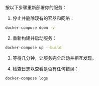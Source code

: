按以下步骤重新部署你的服务：

1. 停止并删除现有的容器和网络：

```bash
docker-compose down -v
```

2. 重新构建并启动服务：

```bash
docker-compose up --build
```

3. 等待几分钟，让服务完全启动并相互发现。

4. 检查日志以查看是否有任何错误：

```bash
docker-compose logs
```